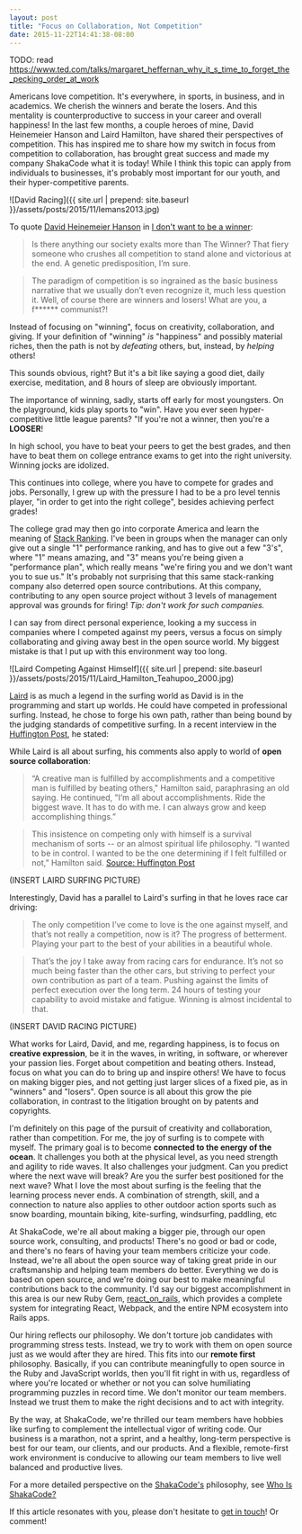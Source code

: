 ```yaml
---
layout: post
title: "Focus on Collaboration, Not Competition"
date: 2015-11-22T14:41:38-08:00
---
```


TODO: read
https://www.ted.com/talks/margaret_heffernan_why_it_s_time_to_forget_the_pecking_order_at_work

Americans love competition. It's everywhere, in sports, in business, and in
academics. We cherish the winners and berate the losers. And this mentality is
counterproductive to success in your career and overall happiness! In the last
few months, a couple heroes of mine, David Heinemeier Hanson and Laird Hamilton,
have shared their perspectives of competition. This has inspired me to share how
my switch in focus from competition to collaboration, has brought great success
and made my company ShakaCode what it is today! While I think this topic can
apply from individuals to businesses, it's probably most important for our
youth, and their hyper-competitive parents.

![David Racing]({{ site.url | prepend: site.baseurl }}/assets/posts/2015/11/lemans2013.jpg)

To quote [David Heinemeier Hanson](http://david.heinemeierhansson.com/) in
[I don't want to be a winner](https://signalvnoise.com/posts/3977-i-dont-want-to-be-a-winner):

> Is there anything our society exalts more than The Winner? That fiery someone
> who crushes all competition to stand alone and victorious at the end. A
> genetic predisposition, I’m sure.

> The paradigm of competition is so ingrained as the basic business narrative
> that we usually don’t even recognize it, much less question it. Well, of
> course there are winners and losers! What are you, a f****** communist?!

Instead of focusing on "winning", focus on creativity, collaboration, and
giving. If your definition of "winning" *is* "happiness" and possibly material
riches, then the path is not by *defeating* others, but, instead, by *helping*
others!

This sounds obvious, right? But it's a bit like saying a good diet, daily
exercise, meditation, and 8 hours of sleep are obviously important.

The importance of winning, sadly, starts off early for most youngsters. On the
playground, kids play sports to "win". Have you ever seen hyper-competitive
little league parents? "If you're not a winner, then you're a **LOOSER**!

In high school, you have to beat your peers to get the best grades, and then
have to beat them on college entrance exams to get into the right university.
Winning jocks are idolized.

This continues into college, where you have to compete for grades and jobs.
Personally, I grew up with the pressure I had to be a pro level tennis player,
"in order to get into the right college", besides achieving perfect grades!

The college grad may then go into corporate America and learn the meaning of
[Stack Ranking](http://qz.com/320532/marissa-mayers-yahoo-is-a-case-study-in-the-toxic-nature-of-stack-ranking/).
I've been in groups when the manager can only give out a single "1" performance
ranking, and has to give out a few "3's", where "1" means amazing, and "3" means
you're being given a "performance plan", which really means "we're firing you
and we don't want you to sue us." It's probably not surprising that this same
stack-ranking company also deterred open source contributions. At this company,
contributing to any open source project without 3 levels of management approval
was grounds for firing! *Tip: don't work for such companies.*

I can say from direct personal experience, looking a my success in companies
where I competed against my peers, versus a focus on simply collaborating and
giving away best in the open source world. My biggest mistake is that I put up
with this environment way too long.

![Laird Competing Against Himself]({{ site.url | prepend: site.baseurl }}/assets/posts/2015/11/Laird_Hamilton_Teahupoo_2000.jpg)


[Laird](https://en.wikipedia.org/wiki/Laird_Hamilton) is as much a legend in the
surfing world as David is in the programming and start up worlds. He could have
competed in professional surfing. Instead, he chose to forge his own path,
rather than being bound by the judging standards of competitive surfing. In a
recent interview in the
[Huffington Post](http://www.huffingtonpost.com/entry/laird-hamilton-competition_55d4fe27e4b055a6dab2d7b5),
he stated:

While Laird is all about surfing, his comments also apply to world of **open
source collaboration**:

> “A creative man is fulfilled by accomplishments and a competitive man is
> fulfilled by beating others," Hamilton said, paraphrasing an old saying. He
> continued, "I’m all about accomplishments. Ride the biggest wave. It has to do
> with me. I can always grow and keep accomplishing things.”

> This insistence on competing only with himself is a survival mechanism of
> sorts -- or an almost spiritual life philosophy. “I wanted to be in control. I
> wanted to be the one determining if I felt fulfilled or not,” Hamilton said.
> [Source: Huffington Post](http://www.huffingtonpost.com/entry/laird-hamilton-competition_55d4fe27e4b055a6dab2d7b5)

(INSERT LAIRD SURFING PICTURE)

Interestingly, David has a parallel to Laird's surfing in that he loves race car
driving:

> The only competition I’ve come to love is the one against myself, and that’s
> not really a competition, now is it? The progress of betterment. Playing your
> part to the best of your abilities in a beautiful whole.

> That’s the joy I take away from racing cars for endurance. It’s not so much
> being faster than the other cars, but striving to perfect your own
> contribution as part of a team. Pushing against the limits of perfect
> execution over the long term. 24 hours of testing your capability to avoid
> mistake and fatigue. Winning is almost incidental to that.

(INSERT DAVID RACING PICTURE)

What works for Laird, David, and me, regarding happiness, is to focus on
**creative expression**, be it in the waves, in writing, in software, or
wherever your passion lies. Forget about competition and beating others.
Instead, focus on what you can do to bring up and inspire others! We have to
focus on making bigger pies, and not getting just larger slices of a fixed pie,
as in "winners" and "losers". Open source is all about this grow the pie
collaboration, in contrast to the litigation brought on by patents and
copyrights.

I'm definitely on this page of the pursuit of creativity and collaboration,
rather than competition. For me, the joy of surfing is to compete with myself.
The primary goal is to become **connected to the energy of the ocean**. It
challenges you both at the physical level, as you need strength and agility to
ride waves. It also challenges your judgment. Can you predict where the next
wave will break? Are you the surfer best positioned for the next wave? What I
love the most about surfing is the feeling that the learning process never ends.
A combination of strength, skill, and a connection to nature also applies to
other outdoor action sports such as snow boarding, mountain biking,
kite-surfing, windsurfing, paddling, etc

At ShakaCode, we're all about making a bigger pie, through our open source work,
consulting, and products! There's no good or bad or code, and there's no fears
of having your team members criticize your code. Instead, we're all about the
open source way of taking great pride in our craftsmanship and helping team
members do better. Everything we do is based on open source, and we're doing our
best to make meaningful contributions back to the community. I'd say our biggest
accomplishment in this area is our new Ruby Gem,
[react_on_rails](https://github.com/shakacode/react_on_rails), which provides a
complete system for integrating React, Webpack, and the entire NPM ecosystem
into Rails apps.

Our hiring reflects our philosophy. We don't torture job candidates with
programming stress tests. Instead, we try to work with them on open source just
as we would after they are hired. This fits into our **remote first**
philosophy. Basically, if you can contribute meaningfully to open source in the
Ruby and JavaScript worlds, then you'll fit right in with us, regardless of
where you're located or whether or not you can solve humiliating programming
puzzles in record time. We don't monitor our team members. Instead we trust them
to make the right decisions and to act with integrity.

By the way, at ShakaCode, we're thrilled our team members have hobbies like
surfing to complement the intellectual vigor of writing code. Our business is a
marathon, not a sprint, and a healthy, long-term perspective is best for our
team, our clients, and our products. And a flexible, remote-first work
environment is conducive to allowing our team members to live well balanced and
productive lives.

For a more detailed perspective on the [ShakaCode's](http://www.shakacode.com/)
philosophy, see [Who Is ShakaCode?](/2015/09/17/who-is-shaka-code.html)

If this article resonates with you, please don't hesitate to
[get in touch](mailto:contact@shakacode.com)! Or comment!
